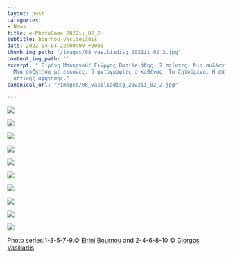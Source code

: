 ```yaml
---
layout: post
categories:
- News
title: e-PhotoGame 2022ii_02_2
subtitle: bournou-vasileiadis
date: 2022-04-04 22:00:00 +0000
thumb_img_path: "/images/08_vasiliadisg_2022ii_02_2.jpg"
content_img_path: ''
excerpt: " Ειρήνη Μπουρνού/ Γιώργος Βασιλειάδης. 2 παίκτες. Μια συλλογική ανάπτυξη.
  Μια συζήτηση με εικόνες. 5 φωτογραφίες ο καθένας. Το ζητούμενο: Η επίτευξη μιας
  οπτικής αφήγησης."
canonical_url: "/images/08_vasiliadisg_2022ii_02_2.jpg"

---
```

![](/images/01_bournoue_2022ii_02_2-jpeg.jpg)

![](/images/02_vasiliadisg_2022ii_02_2.jpg)

![](/images/03_bournoue_2022ii_02_2-jpeg.jpg)

![](/images/04_vasiliadisg_2022ii_02_2.jpg)

![](/images/05_bournoue_2022ii_02_2-jpeg.jpg)

![](/images/06_vasiliadisg_2022ii_02_2.jpg)

![](/images/07_bournoue_2022ii_02_2-jpeg.jpg)

![](/images/08_vasiliadisg_2022ii_02_2.jpg)

![](/images/09_bournoue_2022ii_02_2-jpeg.jpg)

![](/images/10_vasiliadisg_2022ii_02_2.jpg)

Photo series:1-3-5-7-9.© <a href="https://www.facebook.com/eirini.bournou" target="blank"> Eirini Bournou</a>  and  2-4-6-8-10  © <a href="https://www.facebook.com/gvasiliadis" target="blank"> Giorgos Vasiliadis</a>